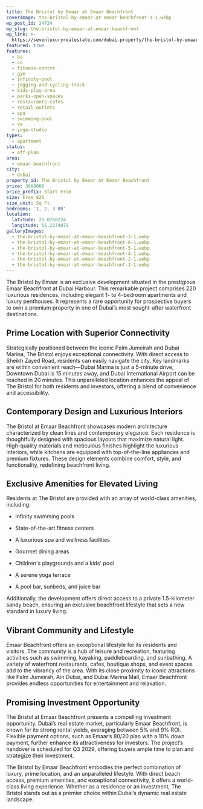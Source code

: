 ```yaml
---
title: The Bristol by Emaar at Emaar Beachfront
coverImage: the-bristol-by-emaar-at-emaar-beachfront-1-1.webp
wp_post_id: 24724
wp_slug: the-bristol-by-emaar-at-emaar-beachfront
wp_link: >-
  https://sevenluxuryrealestate.com/dubai-property/the-bristol-by-emaar-at-emaar-beachfront/
featured: true
features:
  - ba
  - co
  - fitness-centre
  - gym
  - infinity-pool
  - jogging-and-cycling-track
  - kids-play-area
  - parks-open-spaces
  - restaurants-cafes
  - retail-outlets
  - spa
  - swimming-pool
  - vw
  - yoga-studio
types:
  - apartment
status:
  - off-plan
area:
  - emaar-beachfront
city:
  - dubai
property_id: The Bristol by Emaar at Emaar Beachfront
price: 3660000
price_prefix: Start From
size: From 825
size_unit: Sq Ft.
bedrooms: '1, 2, 3 BR'
location:
  latitude: 25.0760224
  longitude: 55.2274879
galleryImages:
  - the-bristol-by-emaar-at-emaar-beachfront-3-1.webp
  - the-bristol-by-emaar-at-emaar-beachfront-6-1.webp
  - the-bristol-by-emaar-at-emaar-beachfront-5-1.webp
  - the-bristol-by-emaar-at-emaar-beachfront-4-1.webp
  - the-bristol-by-emaar-at-emaar-beachfront-2-1.webp
  - the-bristol-by-emaar-at-emaar-beachfront-1-1.webp
---
```


The Bristol by Emaar is an exclusive development situated in the prestigious Emaar Beachfront at Dubai Harbour. This remarkable project comprises 220 luxurious residences, including elegant 1- to 4-bedroom apartments and luxury penthouses. It represents a rare opportunity for prospective buyers to own a premium property in one of Dubai’s most sought-after waterfront destinations.

## **Prime Location with Superior Connectivity**

Strategically positioned between the iconic Palm Jumeirah and Dubai Marina, The Bristol enjoys exceptional connectivity. With direct access to Sheikh Zayed Road, residents can easily navigate the city. Key landmarks are within convenient reach—Dubai Marina is just a 5-minute drive, Downtown Dubai is 15 minutes away, and Dubai International Airport can be reached in 20 minutes. This unparalleled location enhances the appeal of The Bristol for both residents and investors, offering a blend of convenience and accessibility.

## **Contemporary Design and Luxurious Interiors**

The Bristol at Emaar Beachfront showcases modern architecture characterized by clean lines and contemporary elegance. Each residence is thoughtfully designed with spacious layouts that maximize natural light. High-quality materials and meticulous finishes highlight the luxurious interiors, while kitchens are equipped with top-of-the-line appliances and premium fixtures. These design elements combine comfort, style, and functionality, redefining beachfront living.

## **Exclusive Amenities for Elevated Living**

Residents at The Bristol are provided with an array of world-class amenities, including:

- Infinity swimming pools

- State-of-the-art fitness centers

- A luxurious spa and wellness facilities

- Gourmet dining areas

- Children's playgrounds and a kids' pool

- A serene yoga terrace

- A pool bar, sunbeds, and juice bar

Additionally, the development offers direct access to a private 1.5-kilometer sandy beach, ensuring an exclusive beachfront lifestyle that sets a new standard in luxury living.

## **Vibrant Community and Lifestyle**

Emaar Beachfront offers an exceptional lifestyle for its residents and visitors. The community is a hub of leisure and recreation, featuring activities such as swimming, kayaking, paddleboarding, and sunbathing. A variety of waterfront restaurants, cafes, boutique shops, and event spaces add to the vibrancy of the area. With its close proximity to iconic attractions like Palm Jumeirah, Ain Dubai, and Dubai Marina Mall, Emaar Beachfront provides endless opportunities for entertainment and relaxation.

## **Promising Investment Opportunity**

The Bristol at Emaar Beachfront presents a compelling investment opportunity. Dubai’s real estate market, particularly Emaar Beachfront, is known for its strong rental yields, averaging between 5% and 9% ROI. Flexible payment options, such as Emaar’s 80/20 plan with a 10% down payment, further enhance its attractiveness for investors. The project’s handover is scheduled for Q3 2029, offering buyers ample time to plan and strategize their investment.

The Bristol by Emaar Beachfront embodies the perfect combination of luxury, prime location, and an unparalleled lifestyle. With direct beach access, premium amenities, and exceptional connectivity, it offers a world-class living experience. Whether as a residence or an investment, The Bristol stands out as a premier choice within Dubai’s dynamic real estate landscape.

